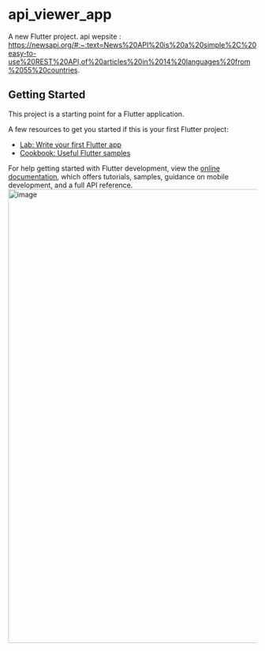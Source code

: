 # api_viewer_app

A new Flutter project.
api wepsite : https://newsapi.org/#:~:text=News%20API%20is%20a%20simple%2C%20easy-to-use%20REST%20API,of%20articles%20in%2014%20languages%20from%2055%20countries.
## Getting Started

This project is a starting point for a Flutter application.

A few resources to get you started if this is your first Flutter project:

- [Lab: Write your first Flutter app](https://docs.flutter.dev/get-started/codelab)
- [Cookbook: Useful Flutter samples](https://docs.flutter.dev/cookbook)

For help getting started with Flutter development, view the
[online documentation](https://docs.flutter.dev/), which offers tutorials,
samples, guidance on mobile development, and a full API reference.
<img width="563" height="919" alt="image" src="https://github.com/user-attachments/assets/a0832794-57db-4b0c-82fd-0ca73d3e7ae9" />
